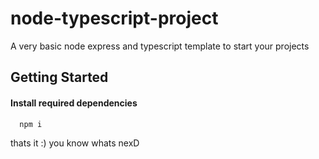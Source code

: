 # node-typescript-project

A very basic node express and typescript template to start your projects


## Getting Started

#### Install required dependencies

```bash
  npm i
```

thats it :)
you know whats nexD
